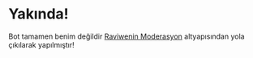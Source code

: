 # Yakında!
Bot tamamen benim değildir [Raviwenin Moderasyon](https://github.com/raviwen/v12-moderasyon) altyapısından yola çıkılarak yapılmıştır!
